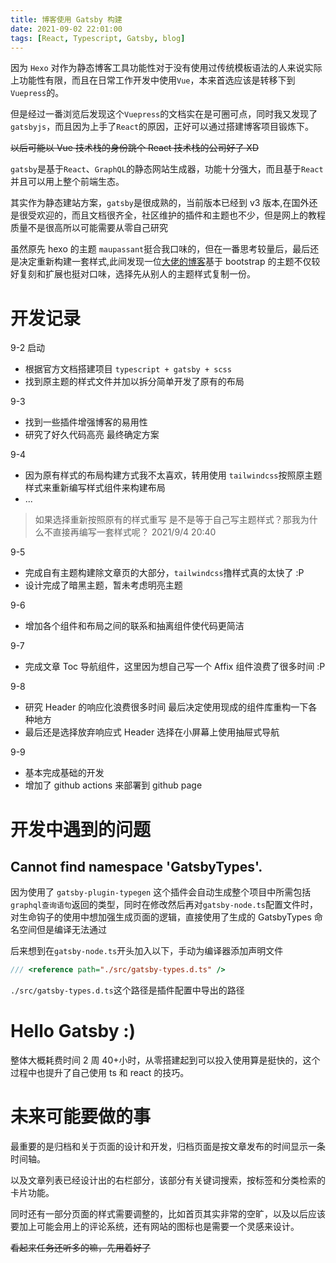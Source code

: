 ```yaml
---
title: 博客使用 Gatsby 构建
date: 2021-09-02 22:01:00
tags: [React, Typescript, Gatsby, blog]
---
```


因为 `Hexo` 对作为静态博客工具功能性对于没有使用过传统模板语法的人来说实际上功能性有限，而且在日常工作开发中使用`Vue`，本来首选应该是转移下到`Vuepress`的。

但是经过一番浏览后发现这个`Vuepress`的文档实在是可圈可点，同时我又发现了`gatsbyjs`，而且因为上手了`React`的原因，正好可以通过搭建博客项目锻炼下。

<!-- more -->

~~以后可能以 Vue 技术栈的身份跳个 React 技术栈的公司好了 XD~~

`gatsby`是基于`React`、`GraphQL`的静态网站生成器，功能十分强大，而且基于`React`并且可以用上整个前端生态。

其实作为静态建站方案，`gatsby`是很成熟的，当前版本已经到 v3 版本,在国外还是很受欢迎的，而且文档很齐全，社区维护的插件和主题也不少，但是网上的教程质量不是很高所以可能需要从零自己研究

虽然原先 hexo 的主题 `maupassant`挺合我口味的，但在一番思考较量后，最后还是决定重新构建一套样式,此间发现一位<a href="https://ddadaal.me/" target="_blank">大佬的博客</a>基于 bootstrap 的主题不仅较好复刻和扩展也挺对口味，选择先从别人的主题样式复制一份。

# 开发记录

9-2 启动

- 根据官方文档搭建项目 `typescript + gatsby + scss`
- 找到原主题的样式文件并加以拆分简单开发了原有的布局

9-3

- 找到一些插件增强博客的易用性
- 研究了好久代码高亮 最终确定方案

9-4

- 因为原有样式的布局构建方式我不太喜欢，转用使用 `tailwindcss`按照原主题样式来重新编写样式组件来构建布局
- ...

> 如果选择重新按照原有的样式重写 是不是等于自己写主题样式？那我为什么不直接再编写一套样式呢？ 2021/9/4 20:40

9-5

- 完成自有主题构建除文章页的大部分，`tailwindcss`撸样式真的太快了 :P
- 设计完成了暗黑主题，暂未考虑明亮主题

9-6

- 增加各个组件和布局之间的联系和抽离组件使代码更简洁

9-7

- 完成文章 Toc 导航组件，这里因为想自己写一个 Affix 组件浪费了很多时间 :P

9-8

- 研究 Header 的响应化浪费很多时间 最后决定使用现成的组件库重构一下各种地方
- 最后还是选择放弃响应式 Header 选择在小屏幕上使用抽屉式导航

9-9

- 基本完成基础的开发
- 增加了 github actions 来部署到 github page

# 开发中遇到的问题

## Cannot find namespace 'GatsbyTypes'.

因为使用了 `gatsby-plugin-typegen` 这个插件会自动生成整个项目中所需包括`graphql查询语句`返回的类型，同时在修改然后再对`gatsby-node.ts`配置文件时，对生命钩子的使用中想加强生成页面的逻辑，直接使用了生成的 GatsbyTypes 命名空间但是编译无法通过

后来想到在`gatsby-node.ts`开头加入以下，手动为编译器添加声明文件

```ts
/// <reference path="./src/gatsby-types.d.ts" />
```

`./src/gatsby-types.d.ts`这个路径是插件配置中导出的路径

# Hello Gatsby :)

整体大概耗费时间 2 周 40+小时，从零搭建起到可以投入使用算是挺快的，这个过程中也提升了自己使用 ts 和 react 的技巧。

# 未来可能要做的事

最重要的是归档和关于页面的设计和开发，归档页面是按文章发布的时间显示一条时间轴。

以及文章列表已经设计出的右栏部分，该部分有关键词搜索，按标签和分类检索的卡片功能。

同时还有一部分页面的样式需要调整的，比如首页其实非常的空旷，以及以后应该要加上可能会用上的评论系统，还有网站的图标也是需要一个灵感来设计。

~~看起来任务还听多的嘛，先用着好了~~
